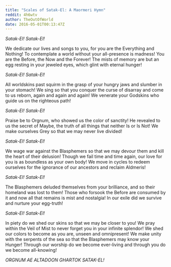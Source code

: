 ```yaml
---
title: "Scales of Satak-El: A Maormeri Hymn"
reddit: 4h6wtv
author: TheOutOfWorld
date: 2016-05-01T00:13:47Z
---
```


*Satak-El! Satak-El!*

We dedicate our lives and songs to you, for you are the Everything and Nothing! To contemplate a world without your all-presence is madness! You are the Before, the Now and the Forever! The mists of memory are but an egg resting in your jeweled eyes, which glint with eternal hunger! 

*Satak-El! Satak-El!*

All worldskins past squirm in the grasp of your hungry jaws and slumber in your stomach! We sing so that you conquer the curse of disarray and come to us reborn, again and again and again! We venerate your Godskins who guide us on the righteous path!

*Satak-El! Satak-El!*

Praise be to Orgnum, who showed us the color of sanctity! He revealed to us the secret of Maybe, the truth of all things that neither Is or Is Not! We make ourselves Grey so that we may never live divided!

*Satak-El! Satak-El!*

We wage war against the Blasphemers so that we may devour them and kill the heart of their delusion! Though we fail time and time again, our love for you is as boundless as your own body! We move in cycles to redeem ourselves for the ignorance of our ancestors and reclaim Aldmeris!

*Satak-El! Satak-El!*

The Blasphemers deluded themselves from your brilliance, and so their homeland was lost to them! Those who forsook the Before are consumed by it and now all that remains is mist and nostalgia! In our exile did we survive and nurture your egg-truth!

*Satak-El! Satak-El!*

In piety do we shed our skins so that we may be closer to you! We pray within the Veil of Mist to never forget you in your infinite splendor! We shed our colors to become as you are, unseen and omnipresent! We make unity with the serpents of the sea so that the Blasphemers may know your Hunger! Through our worship do we become ever-living and through you do we become all-knowing!

*ORGNUM AE ALTADOON GHARTOK SATAK-EL!*
